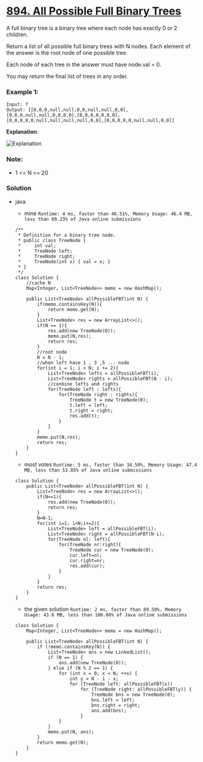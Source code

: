 # [894. All Possible Full Binary Trees](https://leetcode.com/problems/all-possible-full-binary-trees/)

A full binary tree is a binary tree where each node has exactly 0 or 2 children.

Return a list of all possible full binary trees with N nodes.  Each element of the answer is the root node of one possible tree.

Each node of each tree in the answer must have node.val = 0.

You may return the final list of trees in any order.

 

### Example 1:
```
Input: 7
Output: [[0,0,0,null,null,0,0,null,null,0,0],[0,0,0,null,null,0,0,0,0],[0,0,0,0,0,0,0],
[0,0,0,0,0,null,null,null,null,0,0],[0,0,0,0,0,null,null,0,0]]
```
**Explanation**:

![Explanation](https://s3-lc-upload.s3.amazonaws.com/uploads/2018/08/22/fivetrees.png)
 
### Note:
* 1 <= N <= 20


### Solution
* java
  * mine `Runtime: 4 ms, faster than 46.51%, Memory Usage: 46.4 MB, less than 69.23% of Java online submissions`
  ```
  /**
   * Definition for a binary tree node.
   * public class TreeNode {
   *     int val;
   *     TreeNode left;
   *     TreeNode right;
   *     TreeNode(int x) { val = x; }
   * }
   */
  class Solution {
      //cache N
      Map<Integer, List<TreeNode>> memo = new HashMap();

      public List<TreeNode> allPossibleFBT(int N) {
          if(memo.containsKey(N)){
              return memo.get(N);
          }
          List<TreeNode> res = new ArrayList<>();
          if(N == 1){
              res.add(new TreeNode(0));
              memo.put(N,res);
              return res;
          }
          //root node
          N = N - 1;
          //when left have 1 , 3 ,5 ... node
          for(int i = 1; i < N; i += 2){
              List<TreeNode> lefts = allPossibleFBT(i);
              List<TreeNode> rights = allPossibleFBT(N - i);
              //conbine lefts and rights
              for(TreeNode left : lefts){
                  for(TreeNode right : rights){
                      TreeNode t = new TreeNode(0);
                      t.left = left;
                      t.right = right;
                      res.add(t);
                  }
              }
          }
          memo.put(N,res);
          return res;
      }
  }
  ```
  
  * most votes `Runtime: 5 ms, faster than 34.50%, Memory Usage: 47.4 MB, less than 53.85% of Java online submissions`
  ```
  class Solution {
      public List<TreeNode> allPossibleFBT(int N) {
          List<TreeNode> res = new ArrayList<>();
          if(N==1){
              res.add(new TreeNode(0));
              return res;
          }
          N=N-1;
          for(int i=1; i<N;i+=2){
              List<TreeNode> left = allPossibleFBT(i);
              List<TreeNode> right = allPossibleFBT(N-i);
              for(TreeNode nl: left){
                  for(TreeNode nr:right){
                      TreeNode cur = new TreeNode(0);
                      cur.left=nl;
                      cur.right=nr;
                      res.add(cur);
                  }
              }
          }
          return res;
      }
  }
  ``` 
  
  * the given solution `Runtime: 2 ms, faster than 89.50%, Memory Usage: 43.6 MB, less than 100.00% of Java online submissions`
  ```
  class Solution {
      Map<Integer, List<TreeNode>> memo = new HashMap();

      public List<TreeNode> allPossibleFBT(int N) {
          if (!memo.containsKey(N)) {
              List<TreeNode> ans = new LinkedList();
              if (N == 1) {
                  ans.add(new TreeNode(0));
              } else if (N % 2 == 1) {
                  for (int x = 0; x < N; ++x) {
                      int y = N - 1 - x;
                      for (TreeNode left: allPossibleFBT(x))
                          for (TreeNode right: allPossibleFBT(y)) {
                              TreeNode bns = new TreeNode(0);
                              bns.left = left;
                              bns.right = right;
                              ans.add(bns);
                          }
                  }
              }
              memo.put(N, ans);
          }
          return memo.get(N);
      }
  }
  ```
  
